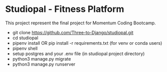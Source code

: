 # Studiopal - Fitness Platform

This project represent the final project for Momentum Coding Bootcamp.

- git clone https://github.com/Three-to-Django/studiopal.git
- cd studiopal
- pipenv install OR pip install -r requirements.txt (for venv or conda users)
- pipenv shell
- setup postgres and your .env file (in studiopal project directory)
- python3 manage.py migrate
- python3 manage.py runserver
